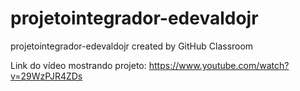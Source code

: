 # projetointegrador-edevaldojr
projetointegrador-edevaldojr created by GitHub Classroom


Link do vídeo mostrando projeto: https://www.youtube.com/watch?v=29WzPJR4ZDs
